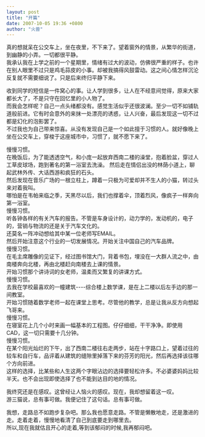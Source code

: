 ```yaml
---
layout: post
title: "开篇"
date: 2007-10-05 19:36 +0800
author: "火兽"
---
```


真的想就呆在公交车上，坐在夜里，不下来了。望着窗外的情景，从繁华的街道，到幽静的小弄。一切都很平静。<br>
我承认我在上学之前的一个星期里，情绪有过大的波动，仿佛很严重的样子。也许在别人眼里不过只是鸡毛蒜皮的小事。却被我搞得风鼓雷动。这之间心情怎样沉沦反复就不需要细说了。只是后来终归平静下来。

收到同学的短信是一件窝心的事。让人学到很多，让人在不经意间觉得，原来大家都长大了，不是只守在回忆里的小人物了。<br>
而我会怎样呢？自己一点头绪都没有。感觉生活似乎还很波澜。至少一切不如铺轨道般前进。它有时会意外的来抹一处漂亮的诱惑，让人兴奋，最后发现这一切不过都是幻化的泡影罢了。<br>
不过我也为自己带来惊喜。从没有发现自己是一个如此擅于习惯的人。就好像晚上坐在公交车上，穿梭于这座城市中，习惯了，就不愿下来了。

慢慢习惯。<br>
在晚饭后，为了能透透空气，和小庞一起放弃西南二楼的澡堂，抱着脸盆，穿过人工草皮球场，跑到著名的第一浴室去洗澡。
然后走在情侣出没的林荫小道上，聊起武林外传、大话西游和疯狂的石头。<br>
然后发现在音乐广场的一根立柱上，蹲着一只极为可爱却并不生人的小猫，转过头来对着我叫。<br>
哪怕是在韦帕来临之季，天黑尽以后，我们也撑着伞，顶着烈风，像疯子一样奔向第一浴室。<br>
慢慢习惯。<br>
听各钟各样的有关汽车的报告。不管是车身设计的，动力学的，发动机的，电子的，营销与物流的还是关于汽车文化的。<br>
还莫名一阵冲动想给其中某一位老师写EMAIL。<br>
然后开始注意这个行业的一切发展情况。开始关注中国自己的汽车品牌。<br>
慢慢习惯。<br>
在毛主席雕像的见证下，经过图书馆大门，背着书包，埋没在一大群人流之中，由南楼奔向北楼，再由北楼赶向南楼去上课的情景。<br>
开始习惯那个讲诗词的女老师，温柔而又繁复的讲课方式。<br>
慢慢习惯。<br>
去我在学校最喜欢的一幢建筑----综合楼上数学课，是在上二楼以后左手边的那一间教室。<br>
开始习惯随着数学老师一起在课堂上思考。尽管他的教学，总是让我从反方向想起飞哥来。<br>
慢慢习惯。<br>
在寝室花上几个小时来画一幅基本的工程图。仔仔细细，干干净净。即使用CAD，这一切只需要十几分钟。<br>
慢慢习惯。<br>
在某个阳光灿烂的下午，出了西南二楼往右走两步，站在十字路口上，望着过往的较车和自行车，品评着从建筑的缝隙里掉落下来的芬芳的阳光，然后再选择该往哪个方向前进。<br>
这样的选择，比某些和人生这两个字眼沾边的选择要轻松许多。不必婆婆妈妈比较半天。也不会出现即使选择了也不能到达目的地的情况。

我终究还是在感叹。这曾经让人恼火的感叹。现在，我却想留着这一叹。<br>
游三猫说，总有事可做。我便记住了这句话。总有事可做。

我想，走路总不如跑步复杂吧。那么我也愿意走路。不管是懒散地走，还是激进的走。走着走着，慢慢地看清了自己到底要走到哪里去。<br>
所以,现在我就估且开心的走着,等到该郁闷的时候,我再郁闷吧。
